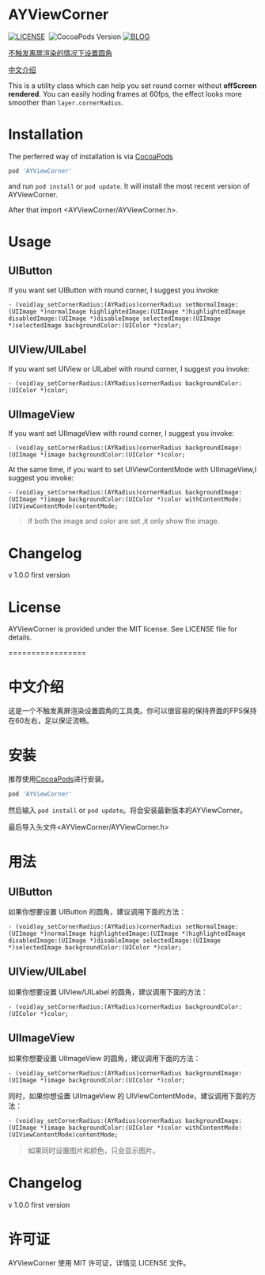 # AYViewCorner

[![LICENSE](https://img.shields.io/badge/license-MIT-green.svg)](https://github.com/AYJk/AYPageControl/blob/master/License)&nbsp;
![CocoaPods Version](https://img.shields.io/badge/pod-v1.0.0-brightgreen.svg)
[![BLOG](https://img.shields.io/badge/blog-ayjkdev.top-orange.svg)](http://ayjkdev.top/)&nbsp;

[不触发离屏渲染的情况下设置圆角](http://ayjkdev.top/2016/04/05/corner-radius-with-out-offscreen-rendered/)

[中文介绍](https://github.com/AYJk/AYViewCorner#中文介绍)

This is a utility class which can help you set round corner without **offScreen rendered**. 
You can easily hoding frames at 60fps, the effect looks more smoother than `layer.cornerRadius`.

# Installation
The perferred way of installation is via [CocoaPods](http://cocoapods.org/)

```ruby
pod 'AYViewCorner'
```

and run `pod install` or `pod update`. It will install the most recent version of AYViewCorner.

After that import \<AYViewCorner/AYViewCorner.h\>.

# Usage

## UIButton
If you want set UIButton with round corner, I suggest you invoke:
```objc
- (void)ay_setCornerRadius:(AYRadius)cornerRadius setNormalImage:(UIImage *)normalImage highlightedImage:(UIImage *)highlightedImage disabledImage:(UIImage *)disableImage selectedImage:(UIImage *)selectedImage backgroundColor:(UIColor *)color;
```

## UIView/UILabel
If you want set UIView or UILabel with round corner, I suggest you invoke:
```objc
- (void)ay_setCornerRadius:(AYRadius)cornerRadius backgroundColor:(UIColor *)color;
```

## UIImageView
If you want set UIImageView with round corner, I suggest you invoke:
```objc
- (void)ay_setCornerRadius:(AYRadius)cornerRadius backgroundImage:(UIImage *)image backgroundColor:(UIColor *)color;
```
At the same time, if you want to set UIViewContentMode with UIImageView,I suggest you invoke:
```objc
- (void)ay_setCornerRadius:(AYRadius)cornerRadius backgroundImage:(UIImage *)image backgroundColor:(UIColor *)color withContentMode:(UIViewContentMode)contentMode;
```
> If both the image and color are set ,it only show the image.

# Changelog

v 1.0.0 first version 

# License
AYViewCorner is provided under the MIT license. See LICENSE file for details.	

=================
# 中文介绍

这是一个不触发离屏渲染设置圆角的工具类。你可以很容易的保持界面的FPS保持在60左右，足以保证流畅。

# 安装
推荐使用[CocoaPods](http://cocoapods.org/)进行安装。

```ruby
pod 'AYViewCorner'
```

然后输入 `pod install` or `pod update`。将会安装最新版本的AYViewCorner。

最后导入头文件\<AYViewCorner/AYViewCorner.h\>

# 用法

## UIButton
如果你想要设置 UIButton 的圆角，建议调用下面的方法：

```objc
- (void)ay_setCornerRadius:(AYRadius)cornerRadius setNormalImage:(UIImage *)normalImage highlightedImage:(UIImage *)highlightedImage disabledImage:(UIImage *)disableImage selectedImage:(UIImage *)selectedImage backgroundColor:(UIColor *)color;
```

## UIView/UILabel
如果你想要设置 UIView/UILabel 的圆角，建议调用下面的方法：

```objc
- (void)ay_setCornerRadius:(AYRadius)cornerRadius backgroundColor:(UIColor *)color;
```

## UIImageView
如果你想要设置 UIImageView 的圆角，建议调用下面的方法：

```objc
- (void)ay_setCornerRadius:(AYRadius)cornerRadius backgroundImage:(UIImage *)image backgroundColor:(UIColor *)color;
```

同时，如果你想设置 UIImageView 的 UIViewContentMode，建议调用下面的方法：

```objc
- (void)ay_setCornerRadius:(AYRadius)cornerRadius backgroundImage:(UIImage *)image backgroundColor:(UIColor *)color withContentMode:(UIViewContentMode)contentMode;
```

> 如果同时设置图片和颜色，只会显示图片。

# Changelog

v 1.0.0 first version 

# 许可证
AYViewCorner 使用 MIT 许可证，详情见 LICENSE 文件。	
